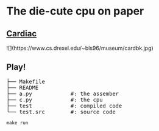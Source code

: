 # The die-cute cpu on paper

## [Cardiac](https://www.cs.drexel.edu/~bls96/museum/cardiac.html)

</hr>
![](https://www.cs.drexel.edu/~bls96/museum/cardbk.jpg)


## Play!

<pre>
├── Makefile
├── README
├── a.py            #: the assember
├── c.py            #: the cpu
├── test            #: compiled code 
└── test.src        #: source code
</pre>

    make run
